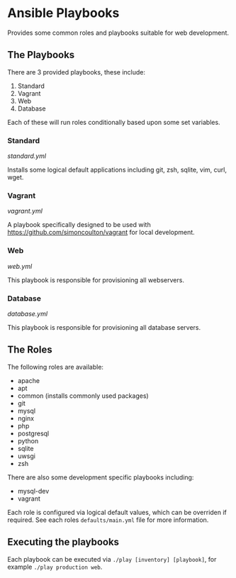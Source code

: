 # Ansible Playbooks

Provides some common roles and playbooks suitable for web development. 

## The Playbooks

There are 3 provided playbooks, these include:

1. Standard
2. Vagrant
3. Web
4. Database

Each of these will run roles conditionally based upon some set variables.

### Standard

*standard.yml*

Installs some logical default applications including git, zsh, sqlite, vim, curl, wget.

### Vagrant

*vagrant.yml*

A playbook specifically designed to be used with <https://github.com/simoncoulton/vagrant> for local development.

### Web

*web.yml*

This playbook is responsible for provisioning all webservers.

### Database

*database.yml*

This playbook is responsible for provisioning all database servers.

## The Roles

The following roles are available:

- apache
- apt
- common (installs commonly used packages)
- git
- mysql
- nginx
- php
- postgresql
- python
- sqlite
- uwsgi
- zsh

There are also some development specific playbooks including:

- mysql-dev
- vagrant

Each role is configured via logical default values, which can be overriden if required. See each roles `defaults/main.yml` file for more information.


## Executing the playbooks

Each playbook can be executed via `./play [inventory] [playbook]`, for example `./play production web`.
